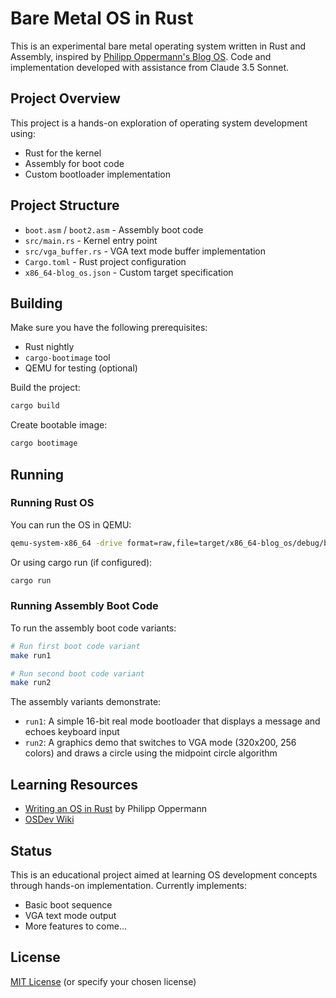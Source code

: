# Bare Metal OS in Rust

This is an experimental bare metal operating system written in Rust and Assembly, inspired by [Philipp Oppermann's Blog OS](https://github.com/phil-opp/blog_os). Code and implementation developed with assistance from Claude 3.5 Sonnet.

## Project Overview

This project is a hands-on exploration of operating system development using:
- Rust for the kernel
- Assembly for boot code
- Custom bootloader implementation

## Project Structure

- `boot.asm` / `boot2.asm` - Assembly boot code
- `src/main.rs` - Kernel entry point
- `src/vga_buffer.rs` - VGA text mode buffer implementation
- `Cargo.toml` - Rust project configuration
- `x86_64-blog_os.json` - Custom target specification

## Building

Make sure you have the following prerequisites:
- Rust nightly
- `cargo-bootimage` tool
- QEMU for testing (optional)

Build the project:
```bash
cargo build
```

Create bootable image:
```bash
cargo bootimage
```

## Running

### Running Rust OS
You can run the OS in QEMU:
```bash
qemu-system-x86_64 -drive format=raw,file=target/x86_64-blog_os/debug/bootimage-blog_os.bin
```

Or using cargo run (if configured):
```bash
cargo run
```

### Running Assembly Boot Code
To run the assembly boot code variants:

```bash
# Run first boot code variant
make run1

# Run second boot code variant
make run2
```

The assembly variants demonstrate:
- `run1`: A simple 16-bit real mode bootloader that displays a message and echoes keyboard input
- `run2`: A graphics demo that switches to VGA mode (320x200, 256 colors) and draws a circle using the midpoint circle algorithm

## Learning Resources

- [Writing an OS in Rust](https://os.phil-opp.com/) by Philipp Oppermann
- [OSDev Wiki](https://wiki.osdev.org/)

## Status

This is an educational project aimed at learning OS development concepts through hands-on implementation. Currently implements:
- Basic boot sequence
- VGA text mode output
- More features to come...

## License

[MIT License](LICENSE) (or specify your chosen license)